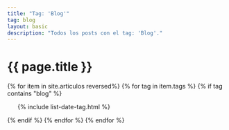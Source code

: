 ```yaml
---
title: "Tag: 'Blog'"
tag: blog
layout: basic
description: "Todos los posts con el tag: 'Blog'."
---
```


<h1>{{ page.title }}</h1>

{% for item in site.articulos reversed%}
{% for tag in item.tags %}
{% if tag contains "blog" %}
<ul>
    {% include list-date-tag.html %}
</ul>
{% endif %}
{% endfor %}
{% endfor %}